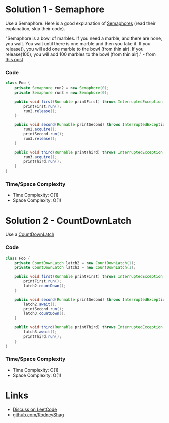 # Solution 1 - Semaphore

Use a Semaphore. Here is a good explanation of [Semaphores](https://www.geeksforgeeks.org/semaphore-in-java/) (read their explanation, skip their code).

"Semaphore is a bowl of marbles. If you need a marble, and there are none, you wait. You wait until there is one marble and then you take it. If you release(), you will add one marble to the bowl (from thin air). If you release(100), you will add 100 marbles to the bowl (from thin air)." - from [this post](https://leetcode.com/problems/print-in-order/discuss/332890/Java-Basic-semaphore-solution-8ms-36MB)

### Code

```java
class Foo {
    private Semaphore run2 = new Semaphore(0);
    private Semaphore run3 = new Semaphore(0);

    public void first(Runnable printFirst) throws InterruptedException {
        printFirst.run();
        run2.release();
    }

    public void second(Runnable printSecond) throws InterruptedException {
        run2.acquire();
        printSecond.run();
        run3.release();
    }

    public void third(Runnable printThird) throws InterruptedException {
        run3.acquire();
        printThird.run();
    }
}
```

### Time/Space Complexity

-  Time Complexity: O(1)
- Space Complexity: O(1)


# Solution 2 - CountDownLatch

Use a [CountDownLatch](https://docs.oracle.com/javase/7/docs/api/java/util/concurrent/CountDownLatch.html)

### Code

```java
class Foo {
    private CountDownLatch latch2 = new CountDownLatch(1);
    private CountDownLatch latch3 = new CountDownLatch(1);

    public void first(Runnable printFirst) throws InterruptedException {
        printFirst.run();
        latch2.countDown();
    }

    public void second(Runnable printSecond) throws InterruptedException {
        latch2.await();
        printSecond.run();
        latch3.countDown();
    }

    public void third(Runnable printThird) throws InterruptedException {
        latch3.await();
        printThird.run();
    }
}
```

### Time/Space Complexity

-  Time Complexity: O(1)
- Space Complexity: O(1)


# Links

- [Discuss on LeetCode](https://leetcode.com/problems/print-in-order/discuss/355969)
- [github.com/RodneyShag](https://github.com/RodneyShag)
